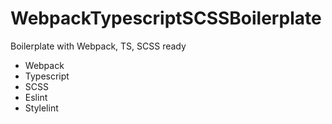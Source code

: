 # WebpackTypescriptSCSSBoilerplate
Boilerplate with Webpack, TS, SCSS ready

- Webpack
- Typescript
- SCSS
- Eslint
- Stylelint
